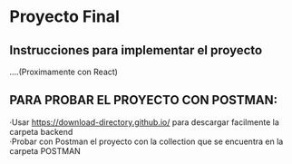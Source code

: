 # Proyecto Final

## Instrucciones para implementar el proyecto
....(Proximamente con React)

## PARA PROBAR EL PROYECTO CON POSTMAN:
·Usar https://download-directory.github.io/ para descargar facilmente la carpeta backend <br>
·Probar con Postman el proyecto con la collection que se encuentra en la carpeta POSTMAN